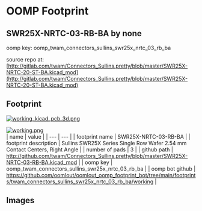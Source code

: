 # OOMP Footprint  
## SWR25X-NRTC-03-RB-BA  by none  
  
oomp key: oomp_twam_connectors_sullins_swr25x_nrtc_03_rb_ba  
  
source repo at: [http://gitlab.com/twam/Connectors_Sullins.pretty/blob/master/SWR25X-NRTC-20-ST-BA.kicad_mod](http://gitlab.com/twam/Connectors_Sullins.pretty/blob/master/SWR25X-NRTC-20-ST-BA.kicad_mod)  
## Footprint  
  
[![working_kicad_pcb_3d.png](working_kicad_pcb_3d_600.png)](working_kicad_pcb_3d.png)  
  
[![working.png](working_600.png)](working.png)  
| name | value | 
| --- | --- | 
| footprint name | SWR25X-NRTC-03-RB-BA | 
| footprint description | Sullins SWR25X Series Single Row Wafer 2.54 mm Contact Centers, Right Angle | 
| number of pads | 3 | 
| github path | http://github.com/twam/Connectors_Sullins.pretty/blob/master/SWR25X-NRTC-03-RB-BA.kicad_mod | 
| oomp key | oomp_twam_connectors_sullins_swr25x_nrtc_03_rb_ba | 
| oomp bot github | https://github.com/oomlout/oomlout_oomp_footprint_bot/tree/main/footprints/twam_connectors_sullins_swr25x_nrtc_03_rb_ba/working | 
## Images  
